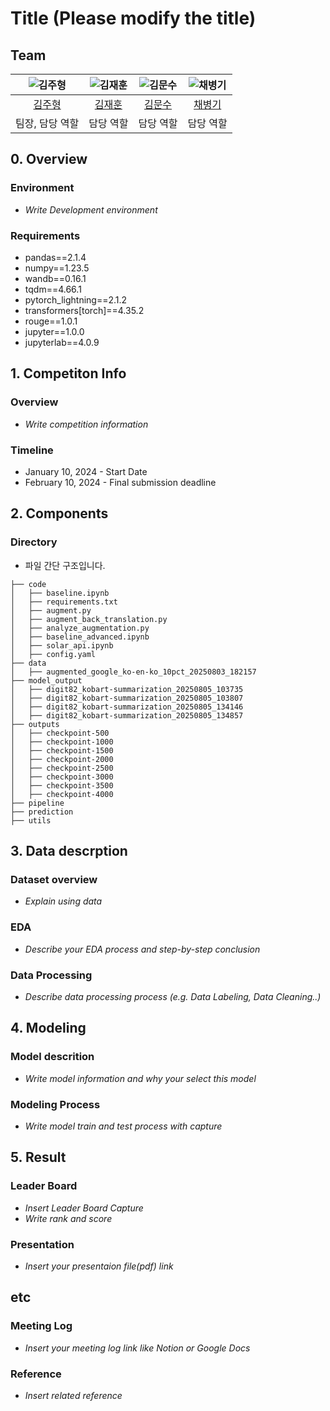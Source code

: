 # Title (Please modify the title)
## Team

| ![김주형](https://avatars.githubusercontent.com/u/156163982?v=4) | ![김재훈](https://avatars.githubusercontent.com/u/156163982?v=4) | ![김문수](https://avatars.githubusercontent.com/u/156163982?v=4) | ![채병기](https://avatars.githubusercontent.com/u/156163982?v=4) |
| :--------------------------------------------------------------: | :--------------------------------------------------------------: | :--------------------------------------------------------------: | :--------------------------------------------------------------: |
|            [김주형](https://github.com/UpstageAILab)             |            [김재훈](https://github.com/UpstageAILab)             |            [김문수](https://github.com/UpstageAILab)             |            [채병기](https://github.com/UpstageAILab)             |
|                            팀장, 담당 역할                             |                            담당 역할                             |                            담당 역할                             |                            담당 역할                             |

## 0. Overview
### Environment
- _Write Development environment_

### Requirements
- pandas==2.1.4
- numpy==1.23.5
- wandb==0.16.1
- tqdm==4.66.1
- pytorch_lightning==2.1.2
- transformers[torch]==4.35.2
- rouge==1.0.1
- jupyter==1.0.0
- jupyterlab==4.0.9

## 1. Competiton Info

### Overview

- _Write competition information_

### Timeline

- January 10, 2024 - Start Date
- February 10, 2024 - Final submission deadline

## 2. Components

### Directory

- 파일 간단 구조입니다.

```
├── code
│   ├── baseline.ipynb
│   ├── requirements.txt
│   ├── augment.py
│   ├── augment_back_translation.py
│   ├── analyze_augmentation.py
│   ├── baseline_advanced.ipynb
│   ├── solar_api.ipynb
│   ├── config.yaml
├── data
│   ├── augmented_google_ko-en-ko_10pct_20250803_182157
├── model_output
│   ├── digit82_kobart-summarization_20250805_103735
│   ├── digit82_kobart-summarization_20250805_103807
│   ├── digit82_kobart-summarization_20250805_134146
│   ├── digit82_kobart-summarization_20250805_134857
├── outputs
│   ├── checkpoint-500
│   ├── checkpoint-1000
│   ├── checkpoint-1500
│   ├── checkpoint-2000
│   ├── checkpoint-2500
│   ├── checkpoint-3000
│   ├── checkpoint-3500
│   ├── checkpoint-4000
├── pipeline
├── prediction
├── utils
```

## 3. Data descrption

### Dataset overview

- _Explain using data_

### EDA

- _Describe your EDA process and step-by-step conclusion_

### Data Processing

- _Describe data processing process (e.g. Data Labeling, Data Cleaning..)_

## 4. Modeling

### Model descrition

- _Write model information and why your select this model_

### Modeling Process

- _Write model train and test process with capture_

## 5. Result

### Leader Board

- _Insert Leader Board Capture_
- _Write rank and score_

### Presentation

- _Insert your presentaion file(pdf) link_

## etc

### Meeting Log

- _Insert your meeting log link like Notion or Google Docs_

### Reference

- _Insert related reference_
